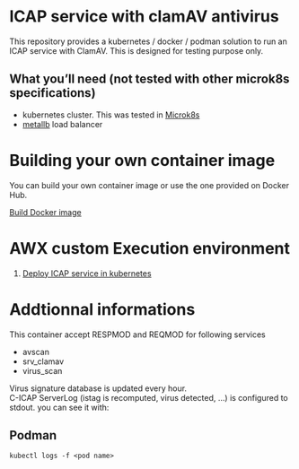 # ICAP service with clamAV antivirus

This repository provides a kubernetes / docker / podman solution to run an ICAP service with ClamAV. 
This is designed for testing purpose only.

## What you’ll need (not tested with other microk8s specifications)
- kubernetes cluster. This was tested in [Microk8s](https://github.com/stanislaspiron/microk8s_awx/blob/main/microk8s/microk8s_install.md)
- [metallb](https://github.com/stanislaspiron/microk8s_awx/blob/main/microk8s/install_metallb.md) load balancer

# Building your own container image
You can build your own container image or use the one provided on Docker Hub.

[Build Docker image](docker/README.md)

# AWX custom Execution environment

1. [Deploy ICAP service in kubernetes](k8s/README.md)
# Addtionnal informations
This container accept RESPMOD and REQMOD for following services
- avscan
- srv_clamav
- virus_scan

Virus signature database is updated every hour.  
C-ICAP ServerLog (istag is recomputed, virus detected, ...) is configured to stdout. you can see it with:

## Podman
```
kubectl logs -f <pod name>
```
